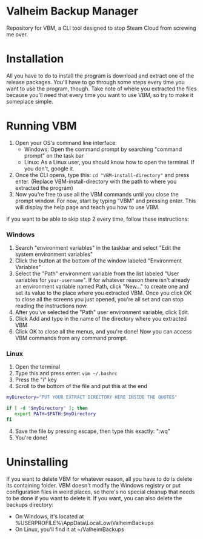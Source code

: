 # Valheim Backup Manager
Repository for VBM, a CLI tool designed to stop Steam Cloud from screwing me over.

# Installation
All you have to do to install the program is download and extract one of the release packages. You'll have to go through some steps every time you want to use the program, though. Take note of where you extracted the files because you'll need that every time you want to use VBM, so try to make it someplace simple.

# Running VBM
1. Open your OS's command line interface:
    * Windows: Open the command prompt by searching "command prompt" on the task bar
    * Linux: As a Linux user, you should know how to open the terminal. If you don't, google it.
2. Once the CLI opens, type this: `cd "VBM-install-directory"` and press enter. (Replace VBM-install-directory with the path to where you extracted the program)
3. Now you're free to use all the VBM commands until you close the prompt window. For now, start by typing "VBM" and pressing enter. This will display the help page and teach you how to use VBM.

If you want to be able to skip step 2 every time, follow these instructions:

### Windows
1. Search "environment variables" in the taskbar and select "Edit the system environment variables"
2. Click the button at the bottom of the window labeled "Environment Variables"
3. Select the "Path" environment variable from the list labeled "User variables for `your-username`". If for whatever reason there isn't already an environment variable named Path, click "New..." to create one and set its value to the place where you extracted VBM. Once you click OK to close all the screens you just opened, you're all set and can stop reading the instructions now.
4. After you've selected the "Path" user environment variable, click Edit.
5. Click Add and type in the name of the directory where you extracted VBM
6. Click OK to close all the menus, and you're done! Now you can access VBM commands from any command prompt.

### Linux
1. Open the terminal
2. Type this and press enter: `vim ~/.bashrc`
3. Press the "i" key
4. Scroll to the bottom of the file and put this at the end
```bash
myDirectory="PUT YOUR EXTRACT DIRECTORY HERE INSIDE THE QUOTES"

if [ -d "$myDirectory" ]; then
   export PATH=$PATH:$myDirectory
fi
```
4. Save the file by pressing escape, then type this exactly: ":wq"
5. You're done!

# Uninstalling
If you want to delete VBM for whatever reason, all you have to do is delete its containing folder. VBM doesn't modify the Windows registry or put configuration files in weird places, so there's no special cleanup that needs to be done if you want to delete it. If you want, you can also delete the backups directory:
- On Windows, it's located at %USERPROFILE%\AppData\LocalLow\ValheimBackups
- On Linux, you'll find it at ~/ValheimBackups
